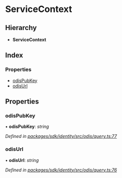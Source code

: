 # ServiceContext

## Hierarchy

* **ServiceContext**

## Index

### Properties

* [odisPubKey](_odis_query_.servicecontext.md#odispubkey)
* [odisUrl](_odis_query_.servicecontext.md#odisurl)

## Properties

### odisPubKey

• **odisPubKey**: _string_

_Defined in_ [_packages/sdk/identity/src/odis/query.ts:77_](https://github.com/celo-org/celo-monorepo/blob/master/packages/sdk/identity/src/odis/query.ts#L77)

### odisUrl

• **odisUrl**: _string_

_Defined in_ [_packages/sdk/identity/src/odis/query.ts:76_](https://github.com/celo-org/celo-monorepo/blob/master/packages/sdk/identity/src/odis/query.ts#L76)

